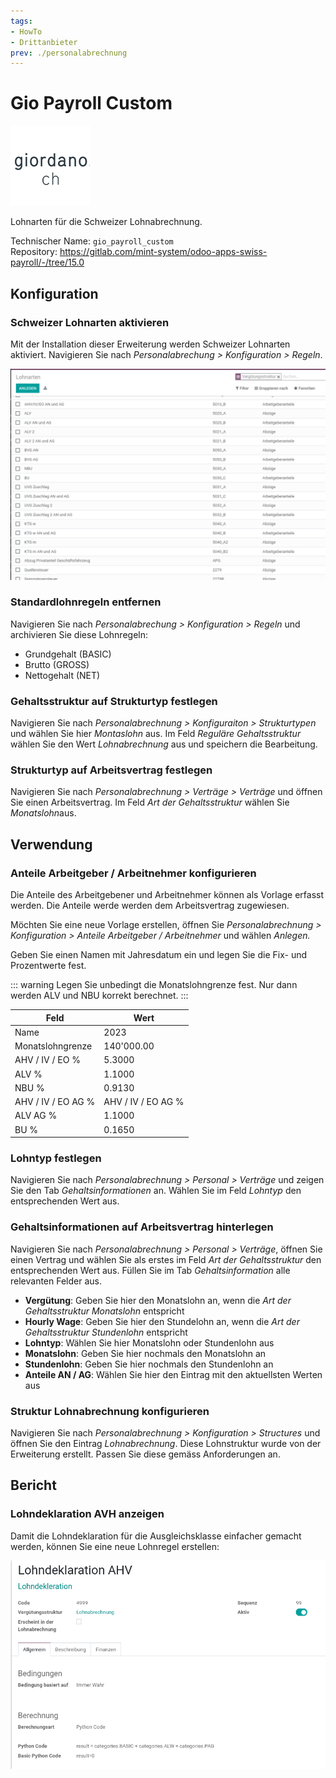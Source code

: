 ```yaml
---
tags:
- HowTo
- Drittanbieter
prev: ./personalabrechnung
---
```

# Gio Payroll Custom
![](assets/odoo_icon_gioardano.png)

Lohnarten für die Schweizer Lohnabrechnung.

Technischer Name: `gio_payroll_custom`\
Repository: <https://gitlab.com/mint-system/odoo-apps-swiss-payroll/-/tree/15.0>

## Konfiguration

### Schweizer Lohnarten aktivieren

Mit der Installation dieser Erweiterung werden Schweizer Lohnarten aktiviert. Navigieren Sie nach *Personalabrechung > Konfiguration > Regeln*.

![](assets/Swiss%20Payroll%20Vorschau.png)

### Standardlohnregeln entfernen

Navigieren Sie nach *Personalabrechung > Konfiguration > Regeln* und archivieren Sie diese Lohnregeln:

* ​Grundgehalt (BASIC)
* Brutto (GROSS)
* Nettogehalt (NET)

### Gehaltsstruktur auf Strukturtyp festlegen

Navigieren Sie nach *Personalabrechnung > Konfiguraiton > Strukturtypen* und wählen Sie hier *Montaslohn* aus. Im Feld *Reguläre Gehaltsstruktur* wählen Sie den Wert *Lohnabrechnung* aus und speichern die Bearbeitung.

### Strukturtyp auf Arbeitsvertrag festlegen

Navigieren Sie nach *Personalabrechnung > Verträge > Verträge* und öffnen Sie einen Arbeitsvertrag. Im Feld *Art der Gehaltsstruktur* wählen Sie *Monatslohn*aus.

## Verwendung

### Anteile Arbeitgeber / Arbeitnehmer konfigurieren

Die Anteile des Arbeitgebener und Arbeitnehmer können als Vorlage erfasst werden. Die Anteile werde werden dem Arbeitsvertrag zugewiesen.

Möchten Sie eine neue Vorlage erstellen, öffnen Sie *Personalabrechnung > Konfiguration > Anteile Arbeitgeber / Arbeitnehmer* und wählen *Anlegen.*

Geben Sie einen Namen mit Jahresdatum ein und legen Sie die Fix- und Prozentwerte fest.

::: warning
Legen Sie unbedingt die Monatslohngrenze fest. Nur dann werden ALV und NBU korrekt berechnet.
:::

| Feld               | Wert               |
| ------------------ | ------------------ |
| Name               | 2023               |
| Monatslohngrenze   | 140'000.00         |
| AHV / IV / EO %    | 5.3000             |
| ALV %              | 1.1000             |
| NBU %              | 0.9130             |
| AHV / IV / EO AG % | AHV / IV / EO AG % |
| ALV AG %           | 1.1000             |
| BU %               | 0.1650             |

### Lohntyp festlegen

Navigieren Sie nach *Personalabrechnung > Personal > Verträge* und zeigen Sie den Tab *Gehaltsinformationen* an. Wählen Sie im Feld *Lohntyp* den entsprechenden Wert aus.

### Gehaltsinformationen auf Arbeitsvertrag hinterlegen

Navigieren Sie nach *Personalabrechnung > Personal > Verträge*, öffnen Sie einen Vertrag und wählen Sie als erstes im Feld *Art der Gehaltsstruktur* den entsprechenden Wert aus. Füllen Sie im Tab *Gehaltsinformation* alle relevanten Felder aus.

* **Vergütung**: Geben Sie hier den Monatslohn an, wenn die *Art der Gehaltsstruktur* *Monatslohn* entspricht
* **Hourly Wage**: Geben Sie hier den Stundelohn an, wenn die *Art der Gehaltsstruktur* *Stundenlohn* entspricht
* **Lohntyp**: Wählen Sie hier Monatslohn oder Stundenlohn aus
* **Monatslohn**: Geben Sie hier nochmals den Monatslohn an
* **Stundenlohn**: Geben Sie hier nochmals den Stundenlohn an
* **Anteile AN / AG**: Wählen Sie hier den Eintrag mit den aktuellsten Werten aus

### Struktur Lohnabrechnung konfigurieren

Navigieren Sie nach *Personalabrechnung > Konfiguration > Structures* und öffnen Sie den Eintrag *Lohnabrechnung*. Diese Lohnstruktur wurde von der Erweiterung erstellt. Passen Sie diese gemäss Anforderungen an.

## Bericht

### Lohndeklaration AVH anzeigen

Damit die Lohndeklaration für die Ausgleichsklasse einfacher gemacht werden, können Sie eine neue Lohnregel erstellen:

![](assets/Payroll%20Customizations%20Giordano%20Lohndeklaration.png)